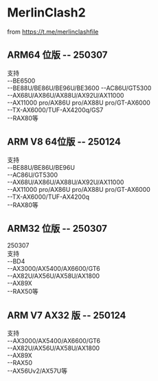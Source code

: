 # MerlinClash2
from https://t.me/merlinclashfile


## ARM64 位版 -- 250307
支持  
--BE6500  
--BE88U/BE86U/BE96U/BE3600
--AC86U/GT5300  
--AX68U/AX86U/AX88U/AX92U/AX11000  
--AX11000 pro/AX86U pro/AX88U pro/GT-AX6000  
--TX-AX6000/TUF-AX4200q/GS7  
--RAX80等   
## ARM V8 64位版 -- 250124
支持  
--BE88U/BE86U/BE96U  
--AC86U/GT5300  
--AX68U/AX86U/AX88U/AX92U/AX11000  
--AX11000 pro/AX86U pro/AX88U pro/GT-AX6000  
--TX-AX6000/TUF-AX4200q  
--RAX80等  

## ARM32 位版 -- 250307
250307  
支持  
--BD4  
--AX3000/AX5400/AX6600/GT6  
--AX82U/AX56U/AX58U/AX1800  
--AX89X  
--RAX50等  
## ARM V7 AX32 版 -- 250124
支持  
--AX3000/AX5400/AX6600/GT6  
--AX82U/AX56U/AX58U/AX1800  
--AX89X  
--RAX50  
--AX56Uv2/AX57U等 


